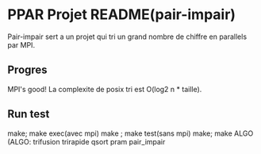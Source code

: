 # PPAR Projet README(pair-impair)
Pair-impair sert a un projet qui tri un grand nombre de chiffre en parallels par MPI.

## Progres
MPI's good! La complexite de posix tri est O(log2 n * taille).

## Run test
make; make exec(avec mpi)
make ; make test(sans mpi)
make; make ALGO (ALGO: trifusion trirapide qsort pram pair_impair
